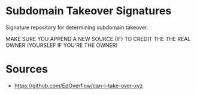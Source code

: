 # Subdomain Takeover Signatures

Signature repository for determining subdomain takeover.

MAKE SURE YOU APPEND A NEW SOURCE (IF) TO CREDIT THE THE REAL OWNER (YOURSLEF IF YOU'RE THE OWNER)

# Sources
- https://github.com/EdOverflow/can-i-take-over-xyz
